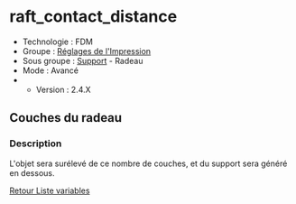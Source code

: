 # raft_contact_distance

* Technologie : FDM
* Groupe : [Réglages de l'Impression](../print_settings/print_settings.md)
* Sous groupe : [Support](../print_settings/print_settings.md#support) - Radeau
* Mode : Avancé
* * Version : 2.4.X

## Couches du radeau

### Description

L'objet sera surélevé de ce nombre de couches, et du support sera généré en dessous.

[Retour Liste variables](variable_list.md)